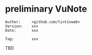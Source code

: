 preliminary VuNote
============

	Author:		<github.com/tintinweb>
	Version: 	xxx
	Date: 		xxx
	
	Tag:		xxx
	
TBD